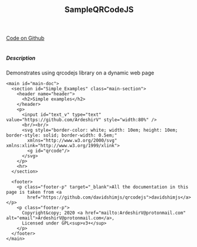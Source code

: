 <!DOCTYPE html PUBLIC "-//W3C//DTD XHTML 1.0 Transitional//EN"
  "http://www.w3.org/TR/xhtml1/DTD/xhtml1-transitional.dtd">
<html lang="en-US">

<head>
  <title>SampleQRCodeJS</title>
    <meta http-equiv="Content-Type" content="text/html; charset=UTF-8" />
    <meta name="viewport" content="width=device-width,initial-scale=1,user-scalable=no" />
  <!--<link rel="stylesheet" href="https://raw.githubusercontent.com/ArdeshirV/ardeshirv.github.io/master/css/av-darklee.css">-->
  <link rel="stylesheet" href="./css/av-darklee.css">
  <link rel="stylesheet" href="./css/style.css">
  <link rel="icon" href="img/tech-supp.png">
  <script src="https://cdn.freecodecamp.org/testable-projects-fcc/v1/bundle.js"></script>
  <script type="text/javascript" src="./js/qrcodejs/jquery.min.js"></script>
  <script type="text/javascript" src="./js/qrcodejs/qrcode.js"></script>
</head>

<body>
  <div class="div-main-flex" id="main-div">
    <nav id="navbar">
      <header>
        <h1>SampleQRCodeJS</h1>
      </header>
      <div class="links">
        <a class="nav-link" href="https://github.com/ArdeshirV/SampleQRCodeJS">Code on Github</a>
      </div>
      <br />
      <h5 class="h5-description">Description</h5>
      <p class="p-description">
        Demonstrates using qrcodejs library on a dynamic web page
      </p>
    </nav>

    <main id="main-doc">
      <section id="Simple_Examples" class="main-section">
        <header name="header">
          <h2>Simple examples</h2>
        </header>
        <p>
          <input id="text_v" type="text" value="https://github.com/ArdeshirV" style="width:80%" />
          <br/><br/>
          <svg style="border-color: white; width: 10em; height: 10em; border-style: solid; border-width: 0.5em;"
            xmlns="http://www.w3.org/2000/svg" xmlns:xlink="http://www.w3.org/1999/xlink">
            <g id="qrcode"/>
          </svg>
        </p>
        <hr>
      </section>

      <footer>
        <p class="footer-p" target="_blank">All the documentation in this page is taken from <a
            href="https://github.com/davidshimjs/qrcodejs">davidshimjs</a></p>
        <p class="footer-p">
          Copyright&copy; 2020 <a href="mailto:ArdeshirV@protonmail.com" alt="email">ArdeshirV@protonmail.com</a>,
          Licensed under GPL<sup>v3+</sup>
        </p>
      </footer>
    </main>
  </div>
  <script type="text/javascript">
var qrcode = new QRCode(document.getElementById("qrcode"), {
    width : 100,
    height : 100,
    useSVG: true
});

function makeCode () {
  var elText = document.getElementById("text_v");
  if (!elText.value) {
    alert("Input a text");
    elText.focus();
    return;
  }
  qrcode.makeCode(elText.value);
}

makeCode();

$("#text_v").
  on("blur", function () {
      makeCode();
  }).
  on("keydown", function (e) {
      if (e.keyCode == 13) {
          makeCode();
      }
  });
  </script>
</body>

</html>

